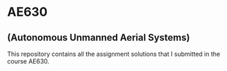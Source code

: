 # AE630 
## (Autonomous Unmanned Aerial Systems)
This repository contains all the assignment solutions that I submitted in the course AE630.